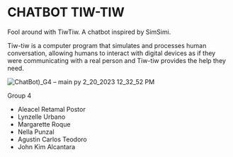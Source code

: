 # CHATBOT TIW-TIW
 Fool around with TiwTiw. A chatbot inspired by SimSimi.
 
 Tiw-tiw  is a computer program that simulates and processes human conversation, allowing humans to interact with digital devices as if they were communicating with a real person and Tiw-tiw provides the help they need.

![ChatBot)_G4 – main py 2_20_2023 12_32_52 PM](https://user-images.githubusercontent.com/114913352/220012268-c014be8e-f77c-458c-805f-b6dd32926dc5.png)

Group 4
- Aleacel Retamal Postor
- Lynzelle Urbano
- Margarette Roque
- Nella Punzal
- Agustin Carlos Teodoro
- John Kim Alcantara
